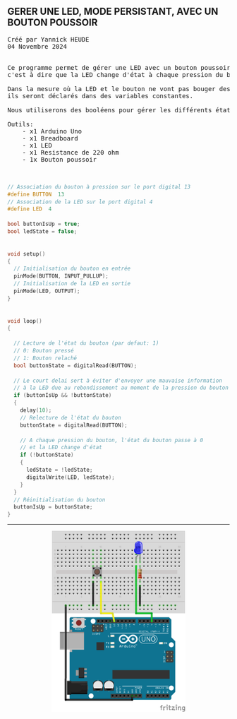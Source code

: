 ## GERER UNE LED, MODE PERSISTANT, AVEC UN BOUTON POUSSOIR

<pre>
Créé par Yannick HEUDE
04 Novembre 2024


Ce programme permet de gérer une LED avec un bouton poussoir de manière persistante,
c'est à dire que la LED change d'état à chaque pression du bouton.

Dans la mesure où la LED et le bouton ne vont pas bouger des ports sur lesquels ils sont connectés,
ils seront déclarés dans des variables constantes.

Nous utiliserons des booléens pour gérer les différents états du bouton et de la LED.

Outils:
    - x1 Arduino Uno
    - x1 Breadboard
    - x1 LED
    - x1 Resistance de 220 ohm
    - 1x Bouton poussoir
</pre>

<br>

```c
// Association du bouton à pression sur le port digital 13 
#define BUTTON  13
// Association de la LED sur le port digital 4
#define LED  4

bool buttonIsUp = true;
bool ledState = false;


void setup()
{
  // Initialisation du bouton en entrée
  pinMode(BUTTON, INPUT_PULLUP);
  // Initialisation de la LED en sortie
  pinMode(LED, OUTPUT);
}


void loop()
{

  // Lecture de l'état du bouton (par defaut: 1)
  // 0: Bouton pressé
  // 1: Bouton relaché
  bool buttonState = digitalRead(BUTTON);

  // Le court delai sert à éviter d'envoyer une mauvaise information 
  // à la LED due au rebondissement au moment de la pression du bouton
  if (buttonIsUp && !buttonState)
  {
    delay(10);
    // Relecture de l'état du bouton
    buttonState = digitalRead(BUTTON);

    // A chaque pression du bouton, l'état du bouton passe à 0 
    // et la LED change d'état
    if (!buttonState)
    {
      ledState = !ledState;
      digitalWrite(LED, ledState);
    }
  }
  // Réinitialisation du bouton
  buttonIsUp = buttonState;
}
```

---

<div align="center">
    <img
        src="https://github.com/AyckinnLisa/arduino/blob/main/LED/pics/02.png"
        style="width:60%">
</div>
